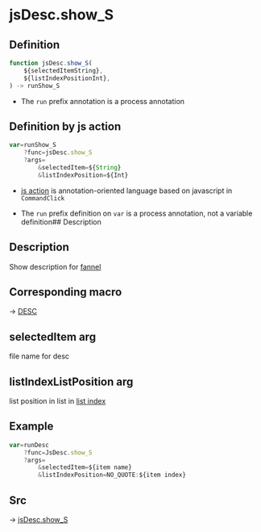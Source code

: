 # jsDesc.show_S

## Definition

```js.js
function jsDesc.show_S(
	${selectedItemString},
	${listIndexPositionInt},
) -> runShow_S
```

- The `run` prefix annotation is a process annotation
## Definition by js action

```js.js
var=runShow_S
	?func=jsDesc.show_S
	?args=
		&selectedItem=${String}
		&listIndexPosition=${Int}
```

- [js action](#) is annotation-oriented language based on javascript in `CommandClick`

- The `run` prefix definition on `var` is a process annotation, not a variable definition## Description

## Description

Show description for [fannel](https://github.com/puutaro/CommandClick/blob/master/md/developer/glossary.md#fannel)

## Corresponding macro

-> [DESC](https://github.com/puutaro/CommandClick/blob/master/md/developer/js_action/js_action_macro_for_list_index.md#descdesc)

## selectedItem arg

file name for desc

## listIndexListPosition arg

list position in list in [list index](https://github.com/puutaro/CommandClick/blob/master/md/developer/configs/listIndexConfig.md)


## Example

```js.js
var=runDesc
    ?func=JsDesc.show_S
    ?args=
        &selectedItem=${item name}
        &listIndexPosition=NO_QUOTE:${item index}

```



## Src

-> [jsDesc.show_S](https://github.com/puutaro/CommandClick/blob/master/app/src/main/java/com/puutaro/commandclick/fragment_lib/terminal_fragment/js_interface/list_index/JsDesc.kt#L15)


